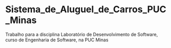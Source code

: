 # Sistema_de_Aluguel_de_Carros_PUC_Minas
Trabalho para a disciplina Laboratório de Desenvolvimento de Software, curso de Engenharia de Software, na PUC Minas
